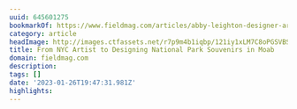 ```yaml
---
uuid: 645601275
bookmarkOf: https://www.fieldmag.com/articles/abby-leighton-designer-artist-interview
category: article
headImage: http://images.ctfassets.net/r7p9m4b1iqbp/121iy1xLM7C8oPGSVBSrcZ/5cc44afdaa5ae05e96c464d691f97f35/Abby-Leighton-Headshot.jpg?w=1000
title: From NYC Artist to Designing National Park Souvenirs in Moab
domain: fieldmag.com
description:
tags: []
date: '2023-01-26T19:47:31.981Z'
highlights:
---
```



